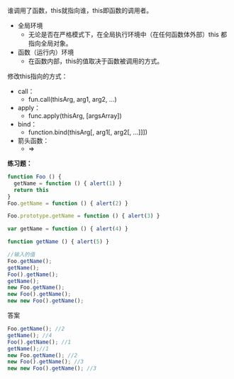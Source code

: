 谁调用了函数，this就指向谁，this即函数的调用者。

* 全局环境
  * 无论是否在严格模式下，在全局执行环境中（在任何函数体外部）this 都指向全局对象。
* 函数（运行内）环境
  * 在函数内部，this的值取决于函数被调用的方式。

修改this指向的方式：
* call：
  * fun.call(thisArg, arg1, arg2, ...)
* apply：
  * func.apply(thisArg, [argsArray])
* bind：
  * function.bind(thisArg[, arg1[, arg2[, ...]]])
* 箭头函数：
  * =>

**练习题：**
```js
function Foo () {
  getName = function () { alert(1) }
  return this
}
Foo.getName = function () { alert(2) }

Foo.prototype.getName = function () { alert(3) }

var getName = function () { alert(4) }

function getName () { alert(5) }

//输入的值
Foo.getName();
getName();
Foo().getName();
getName();
new Foo.getName();
new Foo().getName();
new new Foo().getName();
```

答案
```js
Foo.getName(); //2
getName(); //4
Foo().getName(); //1
getName();//1
new Foo.getName(); //2
new Foo().getName(); //3
new new Foo().getName(); //3
```